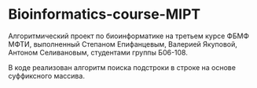 # Bioinformatics-course-MIPT
Алгоритмический проект по биоинформатике на третьем курсе ФБМФ МФТИ, выполненный Степаном Епифанцевым, Валерией Якуповой, Антоном Селивановым, студентами группы Б06-108.

В коде реализован алгоритм поиска подстроки в строке на основе суффиксного массива. 
